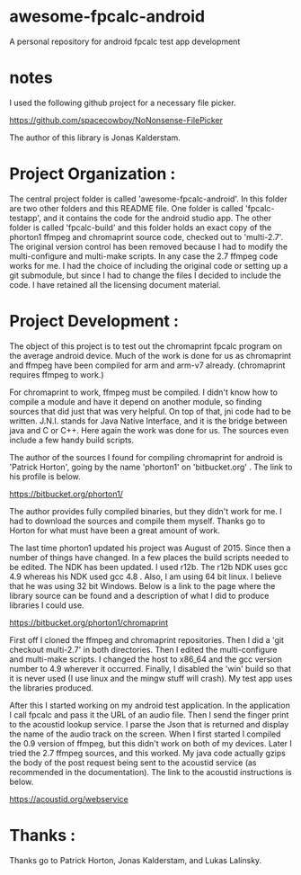 # awesome-fpcalc-android
A personal repository for android fpcalc test app development

# notes
I used the following github project for a necessary file picker.

https://github.com/spacecowboy/NoNonsense-FilePicker

The author of this library is Jonas Kalderstam.

# Project Organization :

The central project folder is called 'awesome-fpcalc-android'. In this folder are two other folders and this README file. One folder is called 'fpcalc-testapp', and it contains the code for the android studio app. The other folder is called 'fpcalc-build' and this folder holds an exact copy of the phorton1 ffmpeg and chromaprint source code, checked out to 'multi-2.7'. The original version control has been removed because I had to modify the multi-configure and multi-make scripts. In any case the 2.7 ffmpeg code works for me. I had the choice of including the original code or setting up a git submodule, but since I had to change the files I decided to include the code. I have retained all the licensing document material.

# Project Development :

The object of this project is to test out the chromaprint fpcalc program on the average android device. Much of the work is done for us as chromaprint and ffmpeg have been compiled for arm and arm-v7 already. (chromaprint requires ffmpeg to work.)

For chromaprint to work, ffmpeg must be compiled. I didn't know how to compile a module and have it depend on another module, so finding sources that did just that was very helpful. On top of that, jni code had to be written. J.N.I. stands for Java Native Interface, and it is the bridge between java and C or C++. Here again the work was done for us. The sources even include a few handy build scripts.

The author of the sources I found for compiling chromaprint for android is 'Patrick Horton', going by the name 'phorton1' on 'bitbucket.org' . The link to his profile is below.

https://bitbucket.org/phorton1/

The author provides fully compiled binaries, but they didn't work for me. I had to download the sources and compile them myself. Thanks go to Horton for what must have been a great amount of work.

The last time phorton1 updated his project was August of 2015. Since then a number of things have changed. In a few places the build scripts needed to be edited. The NDK has been updated. I used r12b. The r12b NDK uses gcc 4.9 whereas his NDK used gcc 4.8 . Also, I am using 64 bit linux. I believe that he was using 32 bit Windows. Below is a link to the page where the library source can be found and a description of what I did to produce libraries I could use.

https://bitbucket.org/phorton1/chromaprint

First off I cloned the  ffmpeg and chromaprint repositories. Then I did a 'git checkout multi-2.7' in both directories. Then I edited the multi-configure and multi-make scripts. I changed the host to x86_64 and the gcc version number to 4.9 wherever it occurred. Finally, I disabled the 'win' build so that it is never used  (I use linux and the mingw stuff will crash). My test app uses the libraries produced.

After this I started working on my android test application. In the application I call fpcalc and pass it the URL of an audio file. Then I send the finger print to the acoustid lookup service. I parse the Json that is returned and display the name of the audio track on the screen. When I first started I compiled the 0.9 version of ffmpeg, but this didn't work on both of my devices.  Later I tried the 2.7 ffmpeg sources, and this worked. My java code actually gzips the body of the post request being sent to the acoustid service  (as recommended in the documentation). The link to the acoustid instructions is below.

https://acoustid.org/webservice

# Thanks :

Thanks go to Patrick Horton, Jonas Kalderstam, and Lukas Lalinsky.

